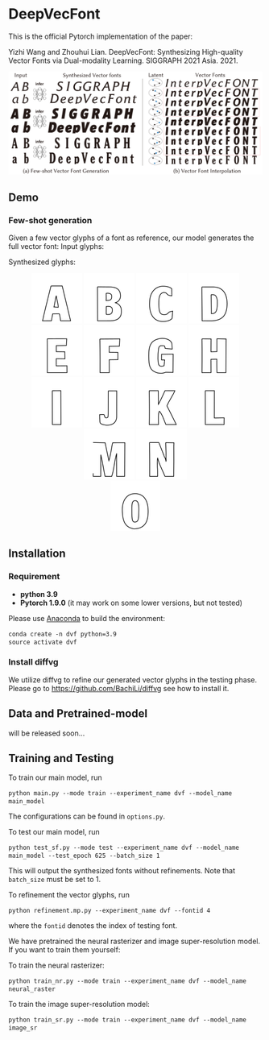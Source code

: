 # DeepVecFont

This is the official Pytorch implementation of the paper:

Yizhi Wang and Zhouhui Lian. DeepVecFont: Synthesizing High-quality Vector Fonts via Dual-modality Learning. SIGGRAPH 2021 Asia. 2021.

<div align=center>
	<img src="imgs/teaser.svg"> 
</div>

## Demo
### Few-shot generation
Given a few vector glyphs of a font as reference, our model generates the full vector font:
Input glyphs:

Synthesized glyphs:
<div align=center>
	<img src="imgs/font_02/02_00.svg"> 
	<img src="imgs/font_02/02_01.svg"> 
	<img src="imgs/font_02/02_02.svg"> 
	<img src="imgs/font_02/02_03.svg"> 
	<img src="imgs/font_02/02_04.svg">
	<img src="imgs/font_02/02_05.svg">
	<img src="imgs/font_02/02_06.svg">
	<img src="imgs/font_02/02_07.svg"> 
	<img src="imgs/font_02/02_08.svg"> 
	<img src="imgs/font_02/02_09.svg"> 
	<img src="imgs/font_02/02_10.svg"> 
	<img src="imgs/font_02/02_11.svg">
	<img src="imgs/font_02/02_12.svg">
	<img src="imgs/font_02/02_13.svg">	
	<br/>
	<img src="imgs/font_02/02_14.svg">	
</div>

## Installation

### Requirement

- **python 3.9**
- **Pytorch 1.9.0** (it may work on some lower versions, but not tested)

Please use [Anaconda](https://docs.anaconda.com/anaconda/install/linux/) to build the environment:
```shell
conda create -n dvf python=3.9
source activate dvf
```
### Install diffvg

We utilize diffvg to refine our generated vector glyphs in the testing phase.
Please go to https://github.com/BachiLi/diffvg see how to install it.

## Data and Pretrained-model

will be released soon...

## Training and Testing

To train our main model, run
```
python main.py --mode train --experiment_name dvf --model_name main_model
```
The configurations can be found in `options.py`.

To test our main model, run
```
python test_sf.py --mode test --experiment_name dvf --model_name main_model --test_epoch 625 --batch_size 1
```
This will output the synthesized fonts without refinements. Note that `batch_size` must be set to 1.


To refinement the vector glyphs, run
```
python refinement.mp.py --experiment_name dvf --fontid 4
```
where the `fontid` denotes the index of testing font.

We have pretrained the neural rasterizer and image super-resolution model.
If you want to train them yourself:

To train the neural rasterizer:
```
python train_nr.py --mode train --experiment_name dvf --model_name neural_raster
```
To train the image super-resolution model:
```
python train_sr.py --mode train --experiment_name dvf --model_name image_sr
```